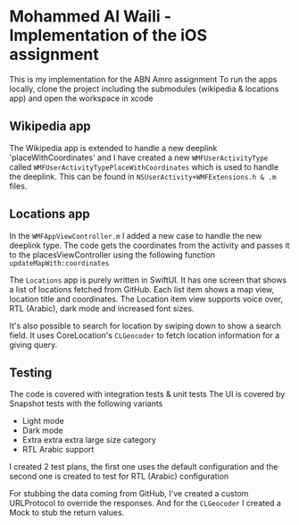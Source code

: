 # Mohammed Al Waili - Implementation of the iOS assignment

This is my implementation for the ABN Amro assignment
To run the apps locally, clone the project including the submodules (wikipedia & locations app) and open the workspace in xcode

## Wikipedia app

The Wikipedia app is extended to handle a new deeplink 'placeWithCoordinates' and I have created a new `WMFUserActivityType` called `WMFUserActivityTypePlaceWithCoordinates` which is used to handle the deeplink.  This can be found in `NSUserActivity+WMFExtensions.h & .m` files. 

## Locations app

In the `WMFAppViewController.m` I added a new case to handle the new deeplink type. The code gets the coordinates from the activity and passes it to the placesViewController using the following function `updateMapWith:coordinates`

The `Locations` app is purely written in SwiftUI. It has one screen that shows a list of locations fetched from GitHub. Each list item shows a map view, location title and coordinates. The Location item view supports voice over, RTL (Arabic), dark mode and increased font sizes.

It's also possible to search for location by swiping down to show a search field. It uses CoreLocation's `CLGeocoder` to fetch location information for a giving query. 

## Testing

The code is covered with integration tests & unit tests
The UI is covered by Snapshot tests with the following variants 

- Light mode
- Dark mode
- Extra extra extra large size category
- RTL Arabic support

I created 2 test plans, the first one uses the default configuration and the second one is created to test for RTL (Arabic) configuration 

For stubbing the data coming from GitHub, I've created a custom URLProtocol to override the responses. And for the `CLGeocoder` I created a Mock to stub the return values. 
